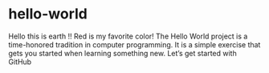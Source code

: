 # hello-world
Hello this is earth !! Red is my favorite color!
The Hello World project is a time-honored tradition in computer programming. It is a simple exercise that gets you started when learning something new. Let’s get started with GitHub
